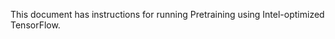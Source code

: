 <!-- 10. Description -->

This document has instructions for running <model name> Pretraining
using Intel-optimized TensorFlow.

